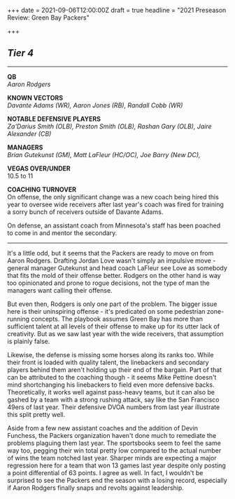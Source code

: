 +++
date = 2021-09-06T12:00:00Z
draft = true
headline = "2021 Preseason Review: Green Bay Packers"

+++
## _Tier 4_

***

**QB**  
_Aaron Rodgers_

**KNOWN VECTORS**  
_Davante Adams (WR), Aaron Jones (RB), Randall Cobb (WR)_

**NOTABLE DEFENSIVE PLAYERS**  
_Za'Darius Smith (OLB), Preston Smith (OLB), Rashan Gary (OLB), Jaire Alexander (CB)_

**MANAGERS**  
_Brian Gutekunst (GM), Matt LaFleur (HC/OC), Joe Barry (New DC),_ 

**VEGAS OVER/UNDER**  
10\.5 to 11

**COACHING TURNOVER**  
On offense, the only significant change was a new coach being hired this year to oversee wide receivers after last year's coach was fired for training a sorry bunch of receivers outside of Davante Adams.

On defense, an assistant coach from Minnesota's staff has been poached to come in and mentor the secondary.

***

It's a little odd, but it seems that the Packers are ready to move on from Aaron Rodgers. Drafting Jordan Love wasn't simply an impulsive move - general manager Gutekunst and head coach LaFleur see Love as somebody that fits the mold of their offense better. Rodgers on the other hand is way too opinionated and prone to rogue decisions, not the type of man the managers want calling their offense.

But even then, Rodgers is only one part of the problem. The bigger issue here is their uninspiring offense - it's predicated on some pedestrian zone-running concepts. The playbook assumes Green Bay has more than sufficient talent at all levels of their offense to make up for its utter lack of creativity.  But as we saw last year with the wide receivers, that assumption is plainly false.

Likewise, the defense is missing some horses along its ranks too. While their front is loaded with quality talent, the linebackers and secondary players behind them aren't holding up their end of the bargain. Part of that can be attributed to the coaching though - it seems Mike Pettine doesn't mind shortchanging his linebackers to field even more defensive backs. Theoretically, it works well against pass-heavy teams, but it can also be gashed by a team with a strong rushing attack, say like the San Francisco 49ers of last year. Their defensive DVOA numbers from last year illustrate this split pretty well.

Aside from a few new assistant coaches and the addition of Devin Funchess, the Packers organization haven't done much to remediate the problems plaguing them last year. The sportsbooks seem to feel the same way too, pegging their win total pretty low compared to the actual number of wins the team notched last year. Sharper minds are expecting a major regression here for a team that won 13 games last year despite only posting a point differential of 63 points. I agree as well. In fact, I wouldn't be surprised to see the Packers end the season with a losing record, especially if Aaron Rodgers finally snaps and revolts against leadership.